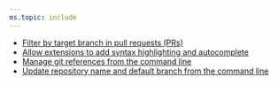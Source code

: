 ```yaml
---
ms.topic: include
---
```


- [Filter by target branch in pull requests (PRs)](#filter-by-target-branch-in-pull-requests-prs)
- [Allow extensions to add syntax highlighting and autocomplete](#allow-extensions-to-add-syntax-highlighting-and-autocomplete)
- [Manage git references from the command line](#manage-git-references-from-the-command-line)
- [Update repository name and default branch from the command line](#update-repository-name-and-default-branch-from-the-command-line)